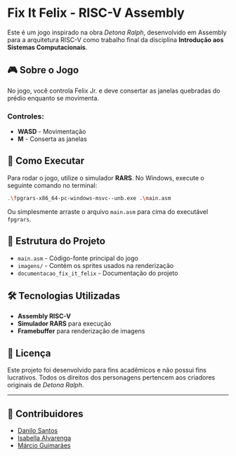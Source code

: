 # Fix It Felix - RISC-V Assembly

Este é um jogo inspirado na obra *Detona Ralph*, desenvolvido em Assembly para a arquitetura RISC-V como trabalho final da disciplina **Introdução aos Sistemas Computacionais**.

## 🎮 Sobre o Jogo
No jogo, você controla Felix Jr. e deve consertar as janelas quebradas do prédio enquanto se movimenta.

### Controles:
- **WASD** - Movimentação
- **M** - Conserta as janelas

## 🚀 Como Executar
Para rodar o jogo, utilize o simulador **RARS**. No Windows, execute o seguinte comando no terminal:

```sh
.\fpgrars-x86_64-pc-windows-msvc--unb.exe .\main.asm
```

Ou simplesmente arraste o arquivo `main.asm` para cima do executável `fpgrars`.

## 📂 Estrutura do Projeto
- `main.asm` - Código-fonte principal do jogo
- `imagens/` - Contém os sprites usados na renderização
- `documentacao_fix_it_felix` - Documentação do projeto

## 🛠️ Tecnologias Utilizadas
- **Assembly RISC-V**
- **Simulador RARS** para execução
- **Framebuffer** para renderização de imagens

## 📜 Licença
Este projeto foi desenvolvido para fins acadêmicos e não possui fins lucrativos. Todos os direitos dos personagens pertencem aos criadores originais de *Detona Ralph*.

---
## 👥 Contribuidores
- [Danilo Santos](https://github.com/Danicco10)
- [Isabella Alvarenga](https://github.com/IsaLeAlva)
- [Márcio Guimarães](https://github.com/marcio-guimaraes)

